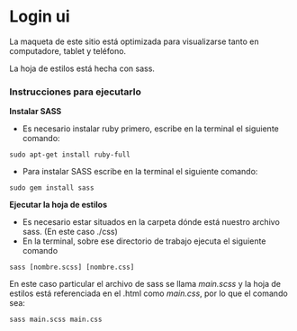 # Login ui

La maqueta de este sitio está optimizada para visualizarse tanto en computadore, tablet y teléfono.

La hoja de estilos está hecha con sass.

### Instrucciones para ejecutarlo

**Instalar SASS**
+ Es necesario instalar ruby primero, escribe en la terminal el siguiente comando: 
```
sudo apt-get install ruby-full 
```

+ Para instalar SASS escribe en la terminal el siguiente comando:

```
sudo gem install sass 
```

**Ejecutar la hoja de estilos**
+ Es necesario estar situados en la carpeta dónde está nuestro archivo sass. (En este caso ./css)
+ En la terminal, sobre ese directorio de trabajo ejecuta el siguiente comando
```
sass [nombre.scss] [nombre.css]
```

En este caso particular el archivo de sass se llama *main.scss* y la hoja de estilos está referenciada en el .html como *main.css*, por lo que el comando sea:
```
sass main.scss main.css
```
